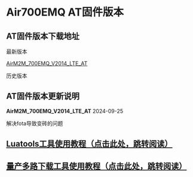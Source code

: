 # Air700EMQ AT固件版本

## AT固件版本下载地址

最新版本

[AirM2M_700EMQ_V2014_LTE_AT](https://cdn.openluat-erp.openluat.com/erp_site_file/product_file/sw_file_20240919015650_AirM2M_700EMQ_V2014_LTE_AT.zip)


历史版本


## AT固件版本更新说明

**AirM2M_700EMQ_V2014_LTE_AT** 2024-09-25

解决fota导致变砖的问题


## [Luatools工具使用教程（点击此处，跳转阅读）](https://docs.openluat.com/Luatools/)

## [量产多路下载工具使用教程（点击此处，跳转阅读）](https://docs.openluat.com/multi_download/)